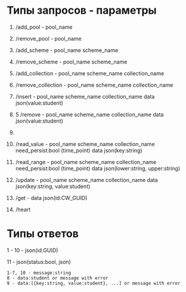 # Типы запросов - параметры

1. /add_pool - pool_name
2. /remove_pool - pool_name

3. /add_scheme - pool_name scheme_name
4. /remove_scheme - pool_name scheme_name

5. /add_collection - pool_name scheme_name collection_name
6. /remove_collection - pool_name scheme_name collection_name

7. /insert - pool_name scheme_name collection_name data json(value:student)
7. 5 /remove - pool_name scheme_name collection_name data json(value:student)
8. 
8. /read_value - pool_name scheme_name collection_name need_persist:bool (time_point)  data  json(key:string)

9. /read_range - pool_name scheme_name collection_name need_persist:bool (time_point) data  json(lower:string, upper:string)

10. /update - pool_name scheme_name collection_name  data  json(key:string, value:student)

11. /get - data json(id:CW_GUID)

12. /heart

# Типы ответов

1 - 10 - json(id:GUID)

11 - json(status:bool, json)

    1-7, 10 - message:string
    8 - data:student or message with error
    9 - data:[{key:string, value:student}, ...] or message with error